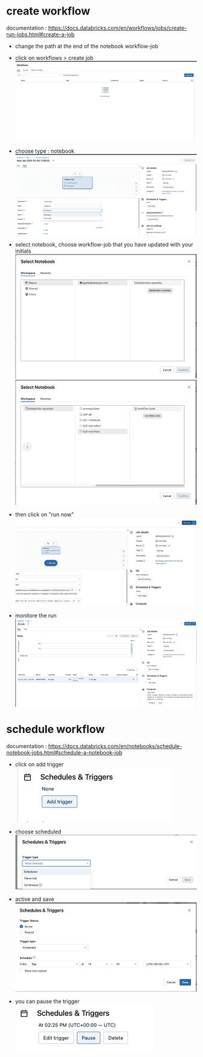 # create workflow
documentation : https://docs.databricks.com/en/workflows/jobs/create-run-jobs.html#create-a-job

* change the path at the end of the notebook workflow-job

* click on workflows > create job
![create](images/workflow_create.png)

* choose type : notebook
![job](images/job.png)

* select notebook, choose workflow-job that you have updated with your initials
![select1](images/select1.png)
![select2](images/select2.png)

* then click on "run now"
![run](images/run.png)

* monitore the run
![monitore](images/monitore.png)


# schedule workflow
documentation : https://docs.databricks.com/en/notebooks/schedule-notebook-jobs.html#schedule-a-notebook-job

* click on add trigger
![add_trigger](images/add_trigger.png)

* choose scheduled
![scheduled](images/scheduled.png)

* active and save
![active](images/active.png)

* you can pause the trigger
![pause](images/pause.png)


